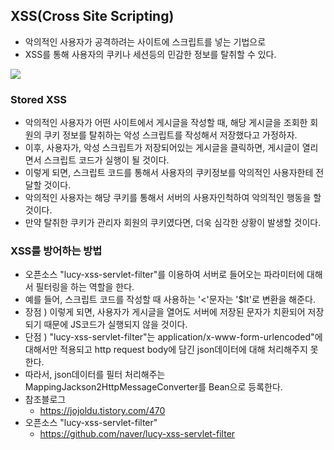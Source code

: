 ## XSS(Cross Site Scripting)
- 악의적인 사용자가 공격하려는 사이트에 스크립트를 넣는 기법으로
- XSS를 통해 사용자의 쿠키나 세션등의 민감한 정보를 탈취할 수 있다.

<img src="../petree/image/Stored XSS.PNG">

### Stored XSS

- 악의적인 사용자가 어떤 사이트에서 게시글을 작성할 때, 해당 게시글을 조회한 회원의 쿠키 정보를 탈취하는 악성 스크립트를 작성해서 저장했다고 가정하자.
- 이후, 사용자가, 악성 스크립트가 저장되어있는 게시글을 클릭하면, 게시글이 열리면서 스크립트 코드가 실행이 될 것이다.
- 이렇게 되면, 스크립트 코드를 통해서 사용자의 쿠키정보를 악의적인 사용자한테 전달할 것이다.
- 악의적인 사용자는 해당 쿠키를 통해서 서버의 사용자인척하여 악의적인 행동을 할 것이다.
- 만약 탈취한 쿠키가 관리자 회원의 쿠키였다면, 더욱 심각한 상황이 발생할 것이다.

### XSS를 방어하는 방법
- 오픈소스 "lucy-xss-servlet-filter"를 이용하여 서버로 들어오는 파라미터에 대해서 필터링을 하는 역할을 한다.
- 예를 들어, 스크립트 코드를 작성할 때 사용하는 '<'문자는 '$lt'로 변환을 해준다.
- 장점 ) 이렇게 되면, 사용자가 게시글을 열어도 서버에 저장된 문자가 치환되어 저장되기 때문에 JS코드가 실행되지 않을 것이다.
- 단점 ) "lucy-xss-servlet-filter"는 application/x-www-form-urlencoded"에 대해서만 적용되고 http request body에 담긴 json데이터에 대해 처리해주지 못한다.
- 따라서, json데이터를 필터 처리해주는 MappingJackson2HttpMessageConverter를 Bean으로 등록한다.
- 참조블로그
  - https://jojoldu.tistory.com/470
- 오픈소스 "lucy-xss-servlet-filter"
  - https://github.com/naver/lucy-xss-servlet-filter
